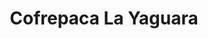 ---
title: "Cofrepaca La Yaguara"
url: /caracas/cofrepaca-la-yaguara/
shop: piezas de automóviles
---